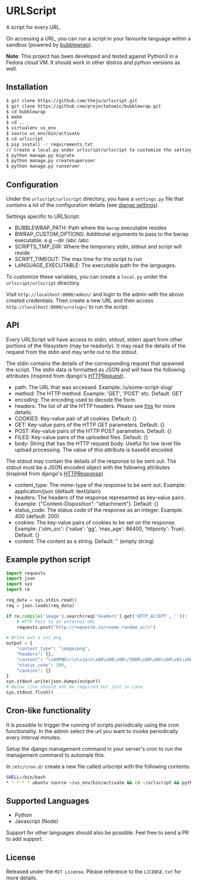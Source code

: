 # URLScript

A script for every URL.

On accessing a URL, you can run a script in your favourite language
within a sandbox (powered by [bubblewrap](https://github.com/projectatomic/bubblewrap)).

**Note**: This project has been developed and tested against Python3 in a
Fedora cloud VM. It should work in other distros and python versions as well.

## Installation

```bash
$ git clone https://github.com/theju/urlscript.git
$ git clone https://github.com/projectatomic/bubblewrap.git
$ cd bubblewrap
$ make
$ cd ..
$ virtualenv us_env
$ source us_env/bin/activate
$ cd urlscript
$ pip install -r requirements.txt
// Create a local.py under urlscript/urlscript to customize the settings.py
$ python manage.py migrate
$ python manage.py createsuperuser
$ python manage.py runserver
```

## Configuration

Under the `urlscript/urlscript` directory, you have a `settings.py` file that
contains a lot of the configuration details (see [django settings](https://docs.djangoproject.com/en/1.9/topics/settings/)).

Settings specific to URLScript:

- BUBBLEWRAP_PATH: Path where the `bwrap` executable resides
- BWRAP_CUSTOM_OPTIONS: Additional arguments to pass to the bwrap executable. e.g --dir /abc /abc
- SCRIPTS_TMP_DIR: Where the temporary stdin, stdout and script will reside
- SCRIPT_TIMEOUT: The max time for the script to run
- LANGUAGE_EXECUTABLE: The executable path for the languages.

To customize these variables, you can create a `local.py` under the `urlscript/urlscript`
directory.

Visit `http://localhost:8000/admin/` and login to the admin with the above created
credentials. Then create a new URL and then access `http://localhost:8000/u/<slug>/`
to run the script.

## API

Every URLScript will have access to stdin, stdout, stderr apart from other
portions of the filesystem (may be readonly). It may read the details of
the request from the stdin and may write out to the stdout.

The stdin contains the details of the corresponding request that spawned
the script. The stdin data is formatted as JSON and will have the following
attributes (inspired from django's [HTTPRequest](https://docs.djangoproject.com/en/1.9/ref/request-response/#httprequest-objects)).

- path: The URL that was accessed. Example: /u/some-script-slug/
- method: The HTTP method. Example: 'GET', 'POST' etc. Default: GET
- encoding: The encoding used to decode the form.
- headers: The list of all the HTTP headers. Please see [this](https://docs.djangoproject.com/en/1.9/ref/request-response/#django.http.HttpRequest.META) for more details.
- COOKIES: Key-value pair of all cookies. Default: {}
- GET: Key-value pairs of the HTTP GET parameters. Default: {}
- POST: Key-value pairs of the HTTP POST parameters. Default: {}
- FILES: Key-value pairs of the uploaded files. Default: {}
- body: String that has the HTTP request body. Useful for low level file
upload processing. The value of this attribute is base64 encoded.

The stdout may contain the details of the response to be sent out. The stdout must be a
JSON encoded object with the following attributes (inspired from django's
[HTTPResponse](https://docs.djangoproject.com/en/1.9/ref/request-response/#httpresponse-objects)).

- content_type: The mime-type of the response to be sent out.
Example: application/json (default: text/plain)
- headers: The headers of the response represented as key-value pairs.
Example: {"Content-Disposition": "attachment"}. Default: {}
- status_code: The status code of the response as an integer.
Example: 400 (default: 200)
- cookies: The key-value pairs of cookies to be set on the response.
Example: {'utm_src': {'value': 'gg', 'max_age': 86400, 'httponly': True}. Default: {}
- content: The content as a string. Default: '' (empty string)

## Example python script

```python
import requests
import json
import sys
import re

req_data = sys.stdin.read()
req = json.loads(req_data)

if re.compile('image').search(req['headers'].get('HTTP_ACCEPT', '')):
    # HTTP Post to an external URL
    requests.post("http://requestb.in/<some_random_scr>")

# Write out a 1x1 png
output = {
    "content_type": "image/png",
    "headers": {},
    "content": "\x89PNG\r\n\x1a\n\x00\x00\x00\rIHDR\x00\x00\x00\x01\x00\x00\x00\x01\x08\x06\x00\x00\x00\x1f\x15\xc4\x89\x00\x00\x00\rIDAT\x08\xd7c````\x00\x00\x00\x05\x00\x01^\xf3*:\x00\x00\x00\x00IEND\xaeB`\x82",
    "status_code": 200,
    "cookies": {}
}
sys.stdout.write(json.dumps(output))
# Below line should not be required but just in case
sys.stdout.flush()
```

## Cron-like functionality

It is possible to trigger the running of scripts periodically using the cron functionality.
In the admin select the url you want to invoke periodically every interval minutes.

Setup the django management command in your server's cron to run the management command to
automate this.

In `/etc/cron.d/` create a new file called urlscript with the following contents:

```bash
SHELL=/bin/bash
* * * * * ubuntu source ~/us_env/bin/activate && cd ~/urlscript && python manage.py run_urlscript
```

## Supported Languages

- Python
- Javascript (Node)

Support for other languages should also be possible. Feel free to send a PR to add support.

## License

Released under the `MIT License`. Please reference to the `LICENSE.txt` for more details.
